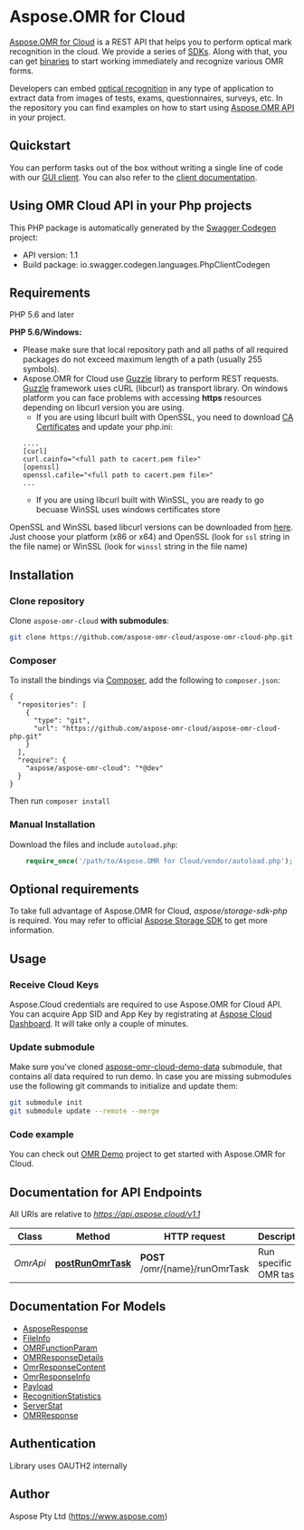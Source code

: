 # Aspose.OMR for Cloud

[Aspose.OMR for Cloud](https://products.aspose.cloud/omr/) is a REST API that helps you to perform optical mark recognition in the cloud. We provide a series of [SDKs](https://github.com/aspose-omr-cloud). Along with that, you can get [binaries](https://github.com/aspose-omr-cloud/aspose-omr-cloud-dotnet/releases) to start working immediately and recognize various OMR forms.

Developers can embed [optical recognition](https://en.wikipedia.org/wiki/Optical_mark_recognition) in any type of application to extract data from images of tests, exams, questionnaires, surveys, etc. In the repository you can find examples on how to start using [Aspose.OMR API](https://docs.aspose.cloud/display/omrcloud/OMR+API+Specification) in your project.

## Quickstart

You can perform tasks out of the box without writing a single line of code with our [GUI client](https://github.com/aspose-omr-cloud/aspose-omr-cloud-dotnet/releases). You can also refer to the [client documentation](https://docs.aspose.cloud/display/omrcloud/Aspose.OMR.Client+Application).

## Using OMR Cloud API in your Php projects

This PHP package is automatically generated by the [Swagger Codegen](https://github.com/swagger-api/swagger-codegen) project:

- API version: 1.1
- Build package: io.swagger.codegen.languages.PhpClientCodegen

## Requirements

PHP 5.6 and later

**PHP 5.6/Windows:** 
 - Please make sure that local repository path and all paths of all required packages do not exceed maximum length of a path (usually 255 symbols).
 - Aspose.OMR for Cloud use [Guzzle](http://guzzle3.readthedocs.io/getting-started/overview.html) library to perform REST requests. [Guzzle](http://guzzle3.readthedocs.io/getting-started/overview.html) framework uses cURL (libcurl) as transport library. On windows platform you can face problems with accessing **https** resources depending on libcurl version you are using.
   * If you are using libcurl built with OpenSSL, you need to download [CA Certificates](https://curl.haxx.se/docs/caextract.html) and update your php.ini:
   ```
   ....
   [curl]
   curl.cainfo="<full path to cacert.pem file>"
   [openssl]
   openssl.cafile="<full path to cacert.pem file>"
   ...
   ```
   * If you are using libcurl built with WinSSL, you are ready to go becuase WinSSL uses windows certificates store
   
OpenSSL and WinSSL based libcurl versions can be downloaded from [here](https://curl.haxx.se/gknw.net/7.40.0/). Just choose your platform (x86 or x64) and OpenSSL (look for `ssl` string in the file name) or WinSSL (look for `winssl` string in the file name)
 
## Installation



### Clone repository

Clone `aspose-omr-cloud` **with submodules**:
```sh
git clone https://github.com/aspose-omr-cloud/aspose-omr-cloud-php.git --recurse-submodules
```


### Composer

To install the bindings via [Composer](http://getcomposer.org/), add the following to `composer.json`:

```
{
  "repositories": [
    {
      "type": "git",
      "url": "https://github.com/aspose-omr-cloud/aspose-omr-cloud-php.git"
    }
  ],
  "require": {
    "aspose/aspose-omr-cloud": "*@dev"
  }
}
```

Then run `composer install`

### Manual Installation

Download the files and include `autoload.php`:

```php
    require_once('/path/to/Aspose.OMR for Cloud/vendor/autoload.php');
```

## Optional requirements

To take full advantage of Aspose.OMR for Cloud, _aspose/storage-sdk-php_ is required. You may refer to official [Aspose Storage SDK](https://github.com/aspose-storage-cloud/aspose-storage-cloud-php) to get more information.

## Usage

### Receive Cloud Keys
Aspose.Cloud credentials are required to use Aspose.OMR for Cloud API. You can acquire App SID and App Key by registrating at [Aspose Cloud Dashboard](https://dashboard.aspose.cloud). It will take only a couple of minutes.


### Update submodule 
Make sure you've cloned [aspose-omr-cloud-demo-data](https://github.com/aspose-omr-cloud/aspose-omr-cloud-demo-data) submodule, that contains all data required to run demo.
In case you are missing submodules use the following git commands to initialize and update them:
```sh
git submodule init
git submodule update --remote --merge
```


### Code example
You can check out [OMR Demo](demo) project to get started with Aspose.OMR for Cloud.

## Documentation for API Endpoints

All URIs are relative to *https://api.aspose.cloud/v1.1*

Class | Method | HTTP request | Description
------------ | ------------- | ------------- | -------------
*OmrApi* | [**postRunOmrTask**](docs/Api/OmrApi.md#postrunomrtask) | **POST** /omr/{name}/runOmrTask | Run specific OMR task


## Documentation For Models

 - [AsposeResponse](docs/Model/AsposeResponse.md)
 - [FileInfo](docs/Model/FileInfo.md)
 - [OMRFunctionParam](docs/Model/OMRFunctionParam.md)
 - [OMRResponseDetails](docs/Model/OMRResponseDetails.md)
 - [OmrResponseContent](docs/Model/OmrResponseContent.md)
 - [OmrResponseInfo](docs/Model/OmrResponseInfo.md)
 - [Payload](docs/Model/Payload.md)
 - [RecognitionStatistics](docs/Model/RecognitionStatistics.md)
 - [ServerStat](docs/Model/ServerStat.md)
 - [OMRResponse](docs/Model/OMRResponse.md)


## Authentication

Library uses OAUTH2 internally

## Author

Aspose Pty Ltd (https://www.aspose.com)




